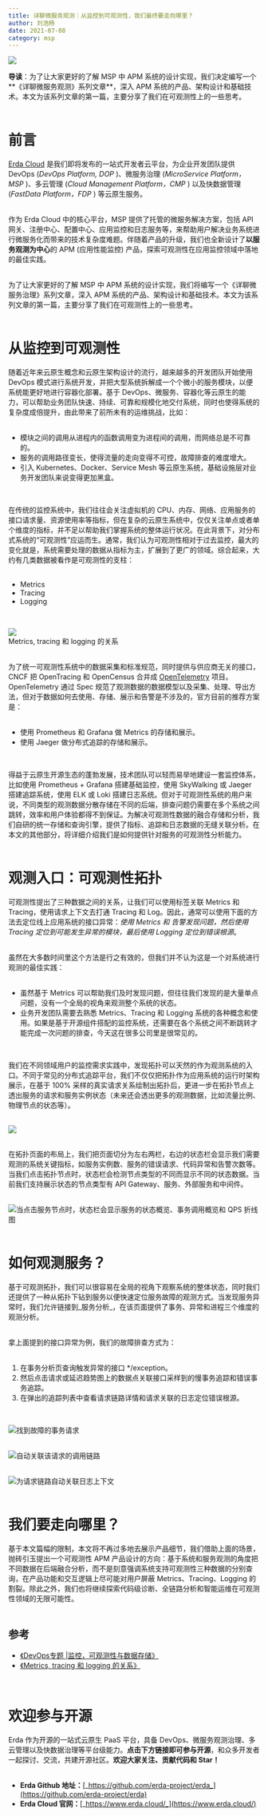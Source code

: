 ```yaml
---
title: 详聊微服务观测｜从监控到可观测性，我们最终要走向哪里？
author: 刘浩杨
date: 2021-07-08
category: msp
---
```



![](http://terminus-paas.oss-cn-hangzhou.aliyuncs.com/paas-doc/2021/08/25/85209602-b605-48f1-94d5-5da1259d4288.png)

**导读**：为了让大家更好的了解 MSP 中 APM 系统的设计实现，我们决定编写一个**《详聊微服务观测》系列文章**，深入 APM 系统的产品、架构设计和基础技术。本文为该系列文章的第一篇，主要分享了我们在可观测性上的一些思考。<br />​<br />
# 前言
[Erda Cloud](https://link.zhihu.com/?target=https%3A//www.erda.cloud/) 是我们即将发布的一站式开发者云平台，为企业开发团队提供 DevOps (_DevOps Platform, DOP_ )、微服务治理 (_MicroService Platform，MSP_ )、多云管理 (_Cloud Management Platform，CMP_ ) 以及快数据管理 (_FastData Platform，FDP_ ) 等云原生服务。<br />​

作为 Erda Cloud 中的核心平台，MSP 提供了托管的微服务解决方案，包括 API 网关、注册中心、配置中心、应用监控和日志服务等，来帮助用户解决业务系统进行微服务化而带来的技术复杂度难题。伴随着产品的升级，我们也全新设计了**以服务观测为中心**的 APM (应用性能监控) 产品，探索可观测性在应用监控领域中落地的最佳实践。<br />​

为了让大家更好的了解 MSP 中 APM 系统的设计实现，我们将编写一个《详聊微服务治理》系列文章，深入 APM 系统的产品、架构设计和基础技术。本文为该系列文章的第一篇，主要分享了我们在可观测性上的一些思考。<br />​<br />
# 从监控到可观测性
随着近年来云原生概念和云原生架构设计的流行，越来越多的开发团队开始使用 DevOps 模式进行系统开发，并把大型系统拆解成一个个微小的服务模块，以便系统能更好地进行容器化部署。基于 DevOps、微服务、容器化等云原生的能力，可以帮助业务团队快速、持续、可靠和规模化地交付系统，同时也使得系统的复杂度成倍提升，由此带来了前所未有的运维挑战，比如：<br />​<br />

- 模块之间的调用从进程内的函数调用变为进程间的调用，而网络总是不可靠的。
- 服务的调用路径变长，使得流量的走向变得不可控，故障排查的难度增大。
- 引入 Kubernetes、Docker、Service Mesh 等云原生系统，基础设施层对业务开发团队来说变得更加黑盒。

​

在传统的监控系统中，我们往往会关注虚拟机的 CPU、内存、网络、应用服务的接口请求量、资源使用率等指标，但在复杂的云原生系统中，仅仅关注单点或者单个维度的指标，并不足以帮助我们掌握系统的整体运行状况。在此背景下，对分布式系统的“可观测性”应运而生。通常，我们认为可观测性相对于过去监控，最大的变化就是，系统需要处理的数据从指标为主，扩展到了更广的领域。综合起来，大约有几类数据被看作是可观测性的支柱：<br />​<br />

- Metrics
- Tracing
- Logging

​

![](http://terminus-paas.oss-cn-hangzhou.aliyuncs.com/paas-doc/2021/08/25/4766db2b-ffb7-4286-8ba4-62b240b3cf5d.png)<br />Metrics, tracing 和 logging 的关系<br />​

为了统一可观测性系统中的数据采集和标准规范，同时提供与供应商无关的接口，CNCF 把 OpenTracing 和 OpenCensus 合并成 [OpenTelemetry](https://link.zhihu.com/?target=https%3A//opentelemetry.io/) 项目。OpenTelemetry 通过 Spec 规范了观测数据的数据模型以及采集、处理、导出方法，但对于数据如何去使用、存储、展示和告警是不涉及的，官方目前的推荐方案是：<br />​<br />

- 使用 Prometheus 和 Grafana 做 Metrics 的存储和展示。
- 使用 Jaeger 做分布式追踪的存储和展示。

​

得益于云原生开源生态的蓬勃发展，技术团队可以轻而易举地建设一套监控体系，比如使用 Prometheus + Grafana 搭建基础监控，使用 SkyWalking 或 Jaeger 搭建追踪系统，使用 ELK 或 Loki 搭建日志系统。但对于可观测性系统的用户来说，不同类型的观测数据分散存储在不同的后端，排查问题仍需要在多个系统之间跳转，效率和用户体验都得不到保证。为解决可观测性数据的融合存储和分析，我们自研的统一存储和查询引擎，提供了指标、追踪和日志数据的无缝关联分析。在本文的其他部分，将详细介绍我们是如何提供针对服务的可观测性分析能力。<br />​<br />
# 观测入口：可观测性拓扑
可观测性提出了三种数据之间的关系，让我们可以使用标签关联 Metrics 和 Tracing，使用请求上下文去打通 Tracing 和 Log。因此，通常可以使用下面的方法去定位线上应用系统的接口异常：_使用 Metrics 和 告警发现问题，然后使用 Tracing 定位到可能发生异常的模块，最后使用 Logging 定位到错误根源_。<br />​

虽然在大多数时间里这个方法是行之有效的，但我们并不认为这是一个对系统进行观测的最佳实践：<br />​<br />

- 虽然基于 Metrics 可以帮助我们及时发现问题，但往往我们发现的是大量单点问题，没有一个全局的视角来观测整个系统的状态。
- 业务开发团队需要去熟悉 Metrics、Tracing 和 Logging 系统的各种概念和使用。如果是基于开源组件搭配的监控系统，还需要在各个系统之间不断跳转才能完成一次问题的排查，今天这在很多公司里是很常见的。

​

我们在不同领域用户的监控需求实践中，发现拓扑可以天然的作为观测系统的入口。不同于常见的分布式追踪平台，我们不仅仅把拓扑作为应用系统的运行时架构展示，在基于 100% 采样的真实请求关系绘制出拓扑后，更进一步在拓扑节点上透出服务的请求和服务实例状态（未来还会透出更多的观测数据，比如流量比例、物理节点的状态等）。<br />​

![](http://terminus-paas.oss-cn-hangzhou.aliyuncs.com/paas-doc/2021/08/25/316f474c-c18c-4ac6-bb77-8f34b48838df.png)<br />​

在拓扑页面的布局上，我们把页面切分为左右两栏，右边的状态栏会显示我们需要观测的系统关键指标，如服务实例数、服务的错误请求、代码异常和告警次数等。当我们点击拓扑节点时，状态栏会检测节点类型的不同而显示不同的状态数据。当前我们支持展示状态的节点类型有 API Gateway、服务、外部服务和中间件。<br />​

![](http://terminus-paas.oss-cn-hangzhou.aliyuncs.com/paas-doc/2021/08/25/8468ef57-656d-466f-8d10-233e8d9e3e4a.png)当点击服务节点时，状态栏会显示服务的状态概览、事务调用概览和 QPS 折线图<br />​<br />
# 如何观测服务？
基于可观测拓扑，我们可以很容易在全局的视角下观察系统的整体状态，同时我们还提供了一种从拓扑下钻到服务以便快速定位服务故障的观测方式。当发现服务异常时，我们允许链接到_服务分析_，在该页面提供了事务、异常和进程三个维度的观测分析。<br />​

拿上面提到的接口异常为例，我们的故障排查方式为：<br />​<br />

1. 在事务分析页查询触发异常的接口 */exception。
1. 然后点击请求或延迟趋势图上的数据点关联接口采样到的慢事务追踪和错误事务追踪。
1. 在弹出的追踪列表中查看请求链路详情和请求关联的日志定位错误根源。

​

![](http://terminus-paas.oss-cn-hangzhou.aliyuncs.com/paas-doc/2021/08/25/bccb4e3e-a914-4c83-85c4-31a18c97de1f.png)找到故障的事务请求<br />​

![](http://terminus-paas.oss-cn-hangzhou.aliyuncs.com/paas-doc/2021/08/25/2029f3a6-ec19-4e6d-8bfd-e908d87fbf38.png)自动关联该请求的调用链路<br />​

![](http://terminus-paas.oss-cn-hangzhou.aliyuncs.com/paas-doc/2021/08/25/160a228a-012f-4045-a277-f7a751f9e47e.png)为请求链路自动关联日志上下文<br />​<br />
# 我们要走向哪里？
基于本文篇幅的限制，本文将不再过多地去展示产品细节，我们借助上面的场景，抛砖引玉提出一个可观测性 APM 产品设计的方向：基于系统和服务观测的角度把不同数据在后端融合分析，而不是刻意强调系统支持可观测性三种数据的分别查询，在产品功能和交互逻辑上尽可能对用户屏蔽 Metrics、Tracing、Logging 的割裂。除此之外，我们也将继续探索代码级诊断、全链路分析和智能运维在可观测性领域的无限可能性。<br />​<br />
## 参考

- [《DevOps专题 |监控，可观测性与数据存储》](https://zhuanlan.zhihu.com/p/91561964)
- [《Metrics, tracing 和 logging 的关系》](https://wu-sheng.github.io/me/articles/metrics-tracing-and-logging)

​<br />
# 欢迎参与开源
Erda 作为开源的一站式云原生 PaaS 平台，具备 DevOps、微服务观测治理、多云管理以及快数据治理等平台级能力。**点击下方链接即可参与开源**，和众多开发者一起探讨、交流，共建开源社区。**欢迎大家关注、贡献代码和 Star！**<br />**​**<br />

- **Erda Github 地址：**[_https://github.com/erda-project/erda_](https://github.com/erda-project/erda)
- **Erda Cloud 官网：**[_https://www.erda.cloud/_](https://www.erda.cloud/)


